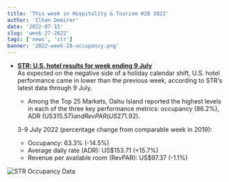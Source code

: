 ```yaml
---
title: 'This week in Hospitality & Tourism #28 2022'
author: 'Ilhan Demirer'
date: '2022-07-15'
slug: 'week-27-2022'
tags: ['news', 'str']
banner: '2022-week-28-occupancy.png'
---
```


- **[STR: U.S. hotel results for week ending 9 July](https://str.com/press-release/str-us-hotel-results-week-ending-2-july)**  
  As expected on the negative side of a holiday calendar shift, U.S. hotel performance came in lower than the previous week, according to STR‘s latest data through 9 July.

  - Among the Top 25 Markets, Oahu Island reported the highest levels in each of the three key performance metrics: occupancy (86.2%), ADR (US$315.57) and RevPAR (US$271.92).

  3-9 July 2022 (percentage change from comparable week in 2019):

  - Occupancy: 63.3% (-14.5%)
  - Average daily rate (ADR): US$153.71 (+15.7%)
  - Revenue per available room (RevPAR): US$97.37 (-1.1%)

![STR Occupancy Data](/images/blogimages/2022-week-28-occupancy.png)
